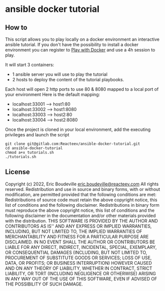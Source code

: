 # ansible docker tutorial

## How to

This script allows you to play locally on a docker environment an interactive ansible tutorial.
If you don't have the possibility to install a docker environment you can register to [Play with Docker](https://labs.play-with-docker.com/) and use a 4h session to play.

It will start 3 containers:
- 1 ansible server you will use to play the tutorial
- 2 hosts to deploy the content of the tutorial playbooks.

Each host will open 2 http ports to use 80 & 8080 mapped to a local port of your environment
Here is the default mapping:
- localhost:33001 --> host1:80
- localhost:33002 --> host1:8080
- localhost:33003 --> host2:80
- localhost:33004 --> host2:8080

Once the project is cloned in your local environment, add the executing privileges and launch the script
```
git clone git@gitlab.com:Reacteev/ansible-docker-tutorial.git
cd ansible-docker-tutorial
chmod a+x tutorials.sh
./tutorials.sh
```

## License
Copyright (c) 2022, Eric Boudeville eric.boudeville@reacteev.com
All rights reserved.
Redistribution and use in source and binary forms, with or without modification, are permitted provided that the following conditions are met:
Redistributions of source code must retain the above copyright notice, this list of conditions and the following disclaimer.
Redistributions in binary form must reproduce the above copyright notice, this list of conditions and the following disclaimer in the documentation and/or other materials provided with the distribution.
THIS SOFTWARE IS PROVIDED BY THE AUTHOR AND CONTRIBUTORS AS IS'' AND ANY EXPRESS OR IMPLIED WARRANTIES, INCLUDING, BUT NOT LIMITED TO, THE IMPLIED WARRANTIES OF MERCHANTABILITY AND FITNESS FOR A PARTICULAR PURPOSE ARE DISCLAIMED. IN NO EVENT SHALL THE AUTHOR OR CONTRIBUTORS BE LIABLE FOR ANY DIRECT, INDIRECT, INCIDENTAL, SPECIAL, EXEMPLARY, OR CONSEQUENTIAL DAMAGES (INCLUDING, BUT NOT LIMITED TO, PROCUREMENT OF SUBSTITUTE GOODS OR SERVICES; LOSS OF USE, DATA, OR PROFITS; OR BUSINESS INTERRUPTION) HOWEVER CAUSED AND ON ANY THEORY OF LIABILITY, WHETHER IN CONTRACT, STRICT LIABILITY, OR TORT (INCLUDING NEGLIGENCE OR OTHERWISE) ARISING IN ANY WAY OUT OF THE USE OF THIS SOFTWARE, EVEN IF ADVISED OF THE POSSIBILITY OF SUCH DAMAGE.
